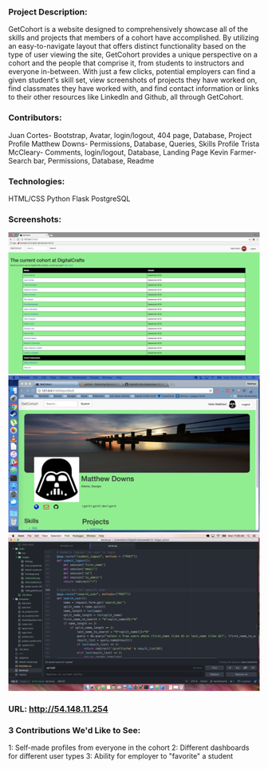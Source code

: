 ### Project Description:
GetCohort is a website designed to comprehensively showcase all of the skills and projects that members of a cohort
have accomplished. By utilizing an easy-to-navigate layout that offers distinct functionality based on the type
of user viewing the site, GetCohort provides a unique perspective on a cohort and the people that comprise it, from
students to instructors and everyone in-between. With just a few clicks, potential employers can find a given student's skill set, view screenshots of projects they have worked on, find classmates they have worked with, and find
contact information or links to their other resources like LinkedIn and Github, all through GetCohort.


### Contributors:
Juan Cortes- Bootstrap, Avatar, login/logout, 404 page, Database, Project Profile
Matthew Downs- Permissions, Database, Queries, Skills Profile
Trista McCleary- Comments, login/logout, Database, Landing Page
Kevin Farmer- Search bar, Permissions, Database, Readme

### Technologies:
HTML/CSS
Python
Flask
PostgreSQL

### Screenshots:
![front page](/static/images/frontpage.png)
![matt profile page](/static/images/mattprofile.png)
![code screenshot](/static/images/code.png)

### URL: http://54.148.11.254

### 3 Contributions We'd Like to See:
1: Self-made profiles from everyone in the cohort
2: Different dashboards for different user types
3: Ability for employer to "favorite" a student
